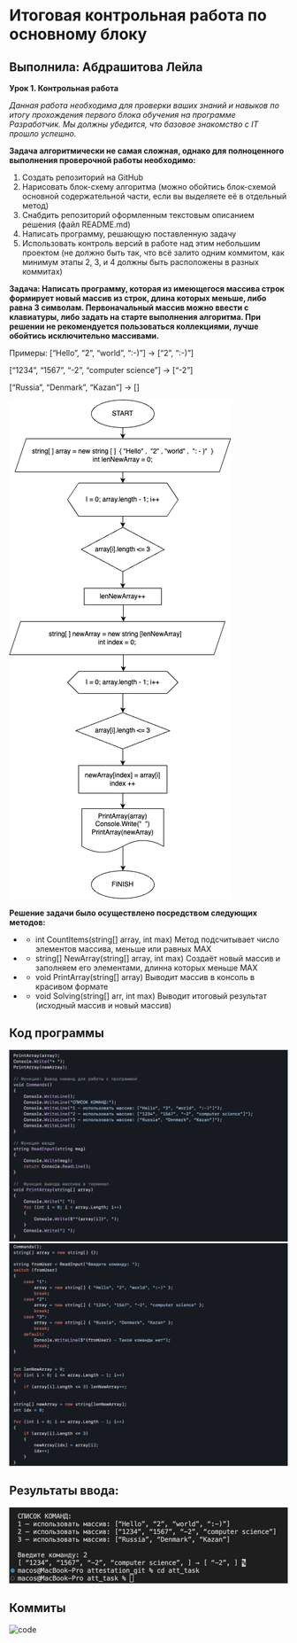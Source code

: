 # Итоговая контрольная работа по основному блоку
## Выполнила: Абдрашитова Лейла

**Урок 1. Контрольная работа**

*Данная работа необходима для проверки ваших знаний и навыков по итогу прохождения первого блока обучения на программе Разработчик. Мы должны убедится, что базовое знакомство с IT прошло успешно.*

**Задача алгоритмически не самая сложная, однако для полноценного выполнения проверочной работы необходимо:**

1. Создать репозиторий на GitHub
2. Нарисовать блок-схему алгоритма (можно обойтись блок-схемой основной содержательной части, если вы выделяете её в отдельный метод)
3. Снабдить репозиторий оформленным текстовым описанием решения (файл README.md)
4. Написать программу, решающую поставленную задачу
5. Использовать контроль версий в работе над этим небольшим проектом (не должно быть так, что всё залито одним коммитом, как минимум этапы 2, 3, и 4 должны быть расположены в разных коммитах)

**Задача: Написать программу, которая из имеющегося массива строк формирует новый массив из строк, длина которых меньше, либо равна 3 символам. Первоначальный массив можно ввести с клавиатуры, либо задать на старте выполнения алгоритма. При решении не рекомендуется пользоваться коллекциями, лучше обойтись исключительно массивами.**

Примеры:
[“Hello”, “2”, “world”, “:-)”] → [“2”, “:-)”]

[“1234”, “1567”, “-2”, “computer science”] → [“-2”]

[“Russia”, “Denmark”, “Kazan”] → []

![**Алгоритм решения задачи**](Диаграмма.png)

**Решение задачи было осуществлено посредством следующих методов:**

- - int CountItems(string[] array, int max) Метод подсчитывает число элементов массива, меньше или равных MAX

- - string[] NewArray(string[] array, int max) Cоздаёт новый массив и заполняем его элементами, длинна которых меньше MAX

- - void PrintArray(string[] array) Выводит массив в консоль в красивом формате

- - void Solving(string[] arr, int max) Выводит итоговый результат (исходный массив и новый массив)

## **Код программы**
![code](Скрин.png)
![code1](Скринн.png)

## **Результаты ввода:**
![Результат вывода в терминале:](Снимок.png)

## **Коммиты**
![code](screen.png)

